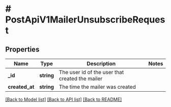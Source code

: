 # # PostApiV1MailerUnsubscribeRequest

## Properties

Name | Type | Description | Notes
------------ | ------------- | ------------- | -------------
**_id** | **string** | The user id of the user that created the mailer |
**created_at** | **string** | The time the mailer was created |

[[Back to Model list]](../../README.md#models) [[Back to API list]](../../README.md#endpoints) [[Back to README]](../../README.md)
